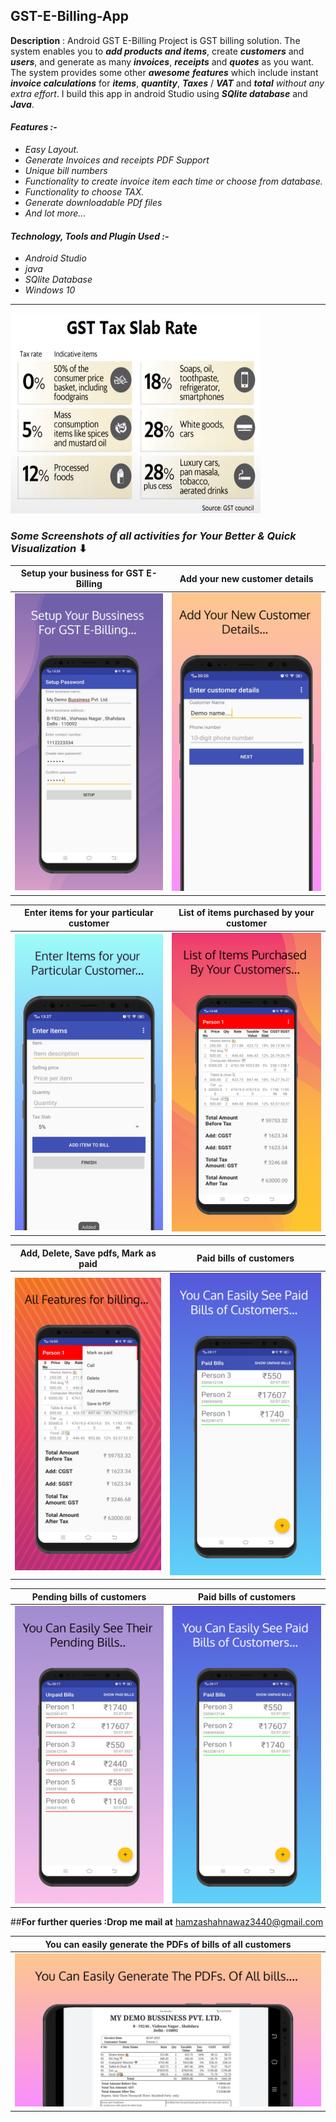 ## GST-E-Billing-App

**Description** : Android GST E-Billing Project  is GST billing solution. The system enables you to _**add products and items**_, create _**customers**_ and _**users**_, and generate as many _**invoices**_, _**receipts**_ and _**quotes**_ as you want.  The system provides some other _**awesome** **features**_ which include instant _**invoice calculations**_ for _**items**_, _**quantity**_, _**Taxes**_ / _**VAT**_ and _**total**_ _without any extra effort_. I build this app in android Studio using _**SQlite database**_ and _**Java**_.

#### _Features :-_
* _Easy  Layout._  
* _Generate Invoices and receipts PDF Support_  
* _Unique bill numbers_  
* _Functionality to create invoice item each time or choose from database._  
* _Functionality to choose  TAX._  
* _Generate downloadable PDf  files_  
* _And lot more..._

#### _Technology, Tools and Plugin Used :-_
* _Android Studio_  
* _java_  
* _SQlite Database_  
* _Windows 10_  

---
<img src="Screenshots/GST-tax-slab-rate.jpg" width="400" height="320">

### _Some Screenshots of all activities for Your Better & Quick Visualization_ ⬇

 Setup your business for GST E-Billing                               | Add your new customer details                                        
:------------------------------------------:|:-------------------------------------------:
 <img src="Screenshots/screen_1.png" width="315"> | <img src="Screenshots/screen_2.png" width="315">
 
 Enter items for your particular customer 			                    | List of items purchased by your customer
:-----------------------------------------------:|:----------------------------------------:
 <img src="Screenshots/screen_3.png" width="315">|<img src="Screenshots/screen_4.png" width="315">

 Add, Delete, Save pdfs, Mark as paid                           | Paid bills of customers                             
:-----------------------------------------:|:--------------------------------------------:
<img src="Screenshots/screen_5.png" width="315">| <img src="Screenshots/screen_6.png" width="315">

 Pending bills of customers                       | Paid bills of customers
:-----------------------------------------------:|:-------------------------------------:
 <img src="Screenshots/screen_7.png" width="315">|<img src="Screenshots/screen_6.png" width="315">

 ##**For further queries :Drop me mail at** hamzashahnawaz3440@gmail.com

 
| You can easily generate the PDFs of bills of all customers                                |
| :----------------------------------------------------------------------------------------:|
| <img src="Screenshots/screen_8.png" width="770">                                          |  
 

